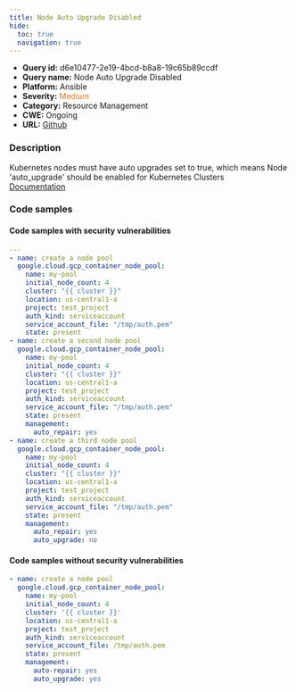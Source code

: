 ```yaml
---
title: Node Auto Upgrade Disabled
hide:
  toc: true
  navigation: true
---
```


<style>
  .highlight .hll {
    background-color: #ff171742;
  }
  .md-content {
    max-width: 1100px;
    margin: 0 auto;
  }
</style>

-   **Query id:** d6e10477-2e19-4bcd-b8a8-19c65b89ccdf
-   **Query name:** Node Auto Upgrade Disabled
-   **Platform:** Ansible
-   **Severity:** <span style="color:#ff7213">Medium</span>
-   **Category:** Resource Management
-   **CWE:** Ongoing
-   **URL:** [Github](https://github.com/Checkmarx/kics/tree/master/assets/queries/ansible/gcp/node_auto_upgrade_disabled)

### Description
Kubernetes nodes must have auto upgrades set to true, which means Node 'auto_upgrade' should be enabled for Kubernetes Clusters<br>
[Documentation](https://docs.ansible.com/ansible/latest/collections/google/cloud/gcp_container_node_pool_module.html#parameter-management/auto_upgrade)

### Code samples
#### Code samples with security vulnerabilities
```yaml title="Positive test num. 1 - yaml file" hl_lines="3 36 22"
---
- name: create a node pool
  google.cloud.gcp_container_node_pool:
    name: my-pool
    initial_node_count: 4
    cluster: "{{ cluster }}"
    location: us-central1-a
    project: test_project
    auth_kind: serviceaccount
    service_account_file: "/tmp/auth.pem"
    state: present
- name: create a second node pool
  google.cloud.gcp_container_node_pool:
    name: my-pool
    initial_node_count: 4
    cluster: "{{ cluster }}"
    location: us-central1-a
    project: test_project
    auth_kind: serviceaccount
    service_account_file: "/tmp/auth.pem"
    state: present
    management:
      auto_repair: yes
- name: create a third node pool
  google.cloud.gcp_container_node_pool:
    name: my-pool
    initial_node_count: 4
    cluster: "{{ cluster }}"
    location: us-central1-a
    project: test_project
    auth_kind: serviceaccount
    service_account_file: "/tmp/auth.pem"
    state: present
    management:
      auto_repair: yes
      auto_upgrade: no

```


#### Code samples without security vulnerabilities
```yaml title="Negative test num. 1 - yaml file"
- name: create a node pool
  google.cloud.gcp_container_node_pool:
    name: my-pool
    initial_node_count: 4
    cluster: '{{ cluster }}'
    location: us-central1-a
    project: test_project
    auth_kind: serviceaccount
    service_account_file: /tmp/auth.pem
    state: present
    management:
      auto-repair: yes
      auto_upgrade: yes

```
